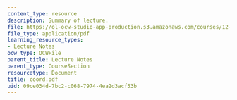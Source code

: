 ```yaml
---
content_type: resource
description: Summary of lecture.
file: https://ol-ocw-studio-app-production.s3.amazonaws.com/courses/12-802-wave-motions-in-the-ocean-and-atmosphere-spring-2004/09ce034d7bc2c06879744ea2d3acf53b_coord.pdf
file_type: application/pdf
learning_resource_types:
- Lecture Notes
ocw_type: OCWFile
parent_title: Lecture Notes
parent_type: CourseSection
resourcetype: Document
title: coord.pdf
uid: 09ce034d-7bc2-c068-7974-4ea2d3acf53b
---
```

